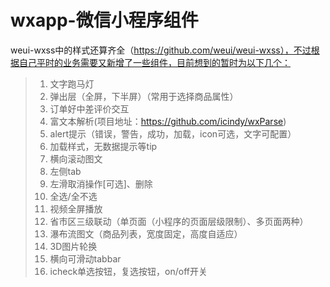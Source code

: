 # wxapp-微信小程序组件
weui-wxss中的样式还算齐全（https://github.com/weui/weui-wxss），不过根据自己平时的业务需要又新增了一些组件，目前想到的暂时为以下几个：
> 1. 文字跑马灯
> 2. 弹出层（全屏，下半屏）（常用于选择商品属性）
> 3. 订单好中差评价交互
> 4. 富文本解析(项目地址：https://github.com/icindy/wxParse)
> 5. alert提示（错误，警告，成功，加载，icon可选，文字可配置）
> 6. 加载样式，无数据提示等tip
> 7. 横向滚动图文
> 8. 左侧tab
> 9. 左滑取消操作[可选]、删除
> 10. 全选/全不选
> 11. 视频全屏播放
> 12. 省市区三级联动（单页面（小程序的页面层级限制）、多页面两种）
> 13. 瀑布流图文（商品列表，宽度固定，高度自适应）
> 14. 3D图片轮换
> 15. 横向可滑动tabbar
> 16. icheck单选按钮，复选按钮，on/off开关
